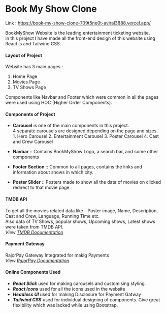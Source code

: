 # Book My Show Clone
 
Link : https://book-my-show-clone-709t5ne0t-aviral3888.vercel.app/

BookMyShow Website is the leading entertainment ticketing website.               
In this project I have made all the front-end design of this website using React.js and Tailwind CSS.

#### Layout of Project
Website has 3 main pages : 
  1. Home Page
  2. Movies Page
  3. TV Shows Page                                     

Components like Navbar and Footer which were common in all the pages were used using HOC (Higher Order Components).

#### Components of Project

- **Carousel** is one of the main components in this project.                       
   4 separate carousels are designed depending on the page and sizes.                           
          1. Hero Carousel      2. Entertainment Carousel       3. Poster Carousel      4. Cast and Crew Carousel

- **Navbar** :: Contains BookMyShow Logo, a search bar, and some other components

- **Footer Section** :: Common to all pages, contains the links and information about shows in which city.

- **Poster Slider** :: Posters made to show all the data of movies on clicked redirect to that movie page.

#### TMDB API
To get all the movies related data like - Poster image, Name, Description, Cast and Crew, Language, Running Time etc.         
Also data of TV Shows, popular shows, Upcoming shows, Latest shows were taken from TMDB API.                          
*View [TMDB Documentation](https://www.themoviedb.org/documentation/api)*

#### Payment Gateway
RajorPay Gateway Integrated for makig Payments                          
*View [RajorPay Documentation](https://razorpay.com/docs/)*

#### Online Components Used 
- ***React Slick*** used for making carousels and customising styling.
- ***React Icons*** used for all the icons used in the website
- ***Headless UI*** used for making Disclosure for Payment Gatway
- ***Tailwind CSS*** used for individual designing of components. Give great flexibility which was lacked while using Bootstrap.
